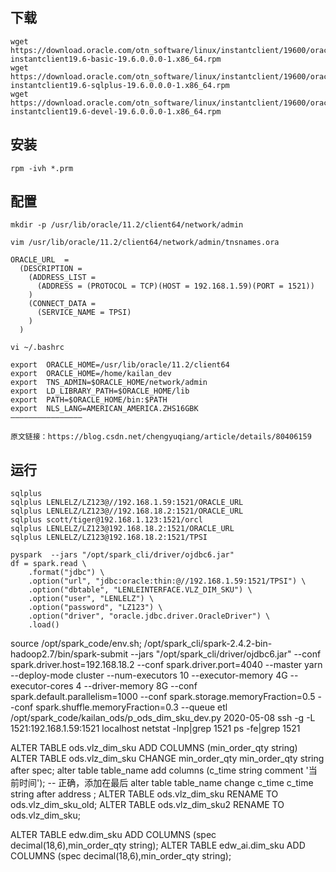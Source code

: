 ## 下载
```
wget https://download.oracle.com/otn_software/linux/instantclient/19600/oracle-instantclient19.6-basic-19.6.0.0.0-1.x86_64.rpm
wget https://download.oracle.com/otn_software/linux/instantclient/19600/oracle-instantclient19.6-sqlplus-19.6.0.0.0-1.x86_64.rpm
wget https://download.oracle.com/otn_software/linux/instantclient/19600/oracle-instantclient19.6-devel-19.6.0.0.0-1.x86_64.rpm
```
## 安装
```
rpm -ivh *.prm
```
## 配置
```
mkdir -p /usr/lib/oracle/11.2/client64/network/admin

vim /usr/lib/oracle/11.2/client64/network/admin/tnsnames.ora

ORACLE_URL  =
  (DESCRIPTION =
    (ADDRESS_LIST =
      (ADDRESS = (PROTOCOL = TCP)(HOST = 192.168.1.59)(PORT = 1521))
    )
    (CONNECT_DATA =
      (SERVICE_NAME = TPSI)
    )
  )

vi ~/.bashrc

export  ORACLE_HOME=/usr/lib/oracle/11.2/client64
export  ORACLE_HOME=/home/kailan_dev
export  TNS_ADMIN=$ORACLE_HOME/network/admin
export  LD_LIBRARY_PATH=$ORACLE_HOME/lib 
export  PATH=$ORACLE_HOME/bin:$PATH
export  NLS_LANG=AMERICAN_AMERICA.ZHS16GBK
————————————————

原文链接：https://blog.csdn.net/chengyuqiang/article/details/80406159
```
## 运行
```
sqlplus
sqlplus LENLELZ/LZ123@//192.168.1.59:1521/ORACLE_URL 
sqlplus LENLELZ/LZ123@//192.168.18.2:1521/ORACLE_URL 
sqlplus scott/tiger@192.168.1.123:1521/orcl
sqlplus LENLELZ/LZ123@192.168.18.2:1521/ORACLE_URL 
sqlplus LENLELZ/LZ123@192.168.18.2:1521/TPSI

pyspark  --jars "/opt/spark_cli/driver/ojdbc6.jar" 
df = spark.read \
    .format("jdbc") \
    .option("url", "jdbc:oracle:thin:@//192.168.1.59:1521/TPSI") \
    .option("dbtable", "LENLEINTERFACE.VLZ_DIM_SKU") \
    .option("user", "LENLELZ") \
    .option("password", "LZ123") \
    .option("driver", "oracle.jdbc.driver.OracleDriver") \
    .load()

```

source /opt/spark_code/env.sh; /opt/spark_cli/spark-2.4.2-bin-hadoop2.7/bin/spark-submit --jars "/opt/spark_cli/driver/ojdbc6.jar"  --conf spark.driver.host=192.168.18.2  --conf spark.driver.port=4040  --master yarn --deploy-mode cluster  --num-executors 10 --executor-memory 4G --executor-cores 4 --driver-memory 8G --conf spark.default.parallelism=1000 --conf spark.storage.memoryFraction=0.5  --conf spark.shuffle.memoryFraction=0.3 --queue etl  /opt/spark_code/kailan_ods/p_ods_dim_sku_dev.py 2020-05-08
ssh -g -L 1521:192.168.1.59:1521 localhost
netstat -lnp|grep 1521
ps -fe|grep 1521

ALTER TABLE ods.vlz_dim_sku ADD COLUMNS (min_order_qty string)
ALTER TABLE ods.vlz_dim_sku CHANGE min_order_qty min_order_qty string after spec;
alter table table_name add columns (c_time string comment '当前时间'); -- 正确，添加在最后
alter table table_name change c_time c_time string after address ;
ALTER TABLE ods.vlz_dim_sku RENAME TO ods.vlz_dim_sku_old;
ALTER TABLE ods.vlz_dim_sku2 RENAME TO ods.vlz_dim_sku;

ALTER TABLE edw.dim_sku ADD COLUMNS (spec decimal(18,6),min_order_qty string);
ALTER TABLE edw_ai.dim_sku ADD COLUMNS (spec decimal(18,6),min_order_qty string);

  